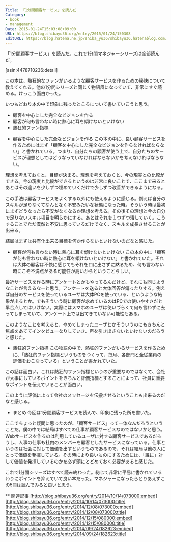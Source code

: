 ```yaml
---
Title: 「1分間顧客サービス」を読んだ
Category:
- book
- management
Date: 2015-01-24T15:03:08+09:00
URL: https://blog.shibayu36.org/entry/2015/01/24/150308
EditURL: https://blog.hatena.ne.jp/shiba_yu36/shibayu36.hatenablog.com/atom/entry/8454420450081239540
---
```


「1分間顧客サービス」を読んだ。これで1分間マネジャーシリーズは全部読んだ。

[asin:4478710236:detail]

この本は、熱狂的なファンがいるような顧客サービスを作るための秘訣について教えてくれる。他の1分間シリーズと同じく物語風になっていて、非常にすぐ読める。けっこう面白かった。

いつもどおり本の中で印象に残ったところについて書いていこうと思う。
- 顧客を中心にした完全なビジョンを作る
- 顧客が何も言わない時に熱心に耳を傾けないといけない
- 熱狂的ファン指標

* 顧客を中心にした完全なビジョンを作る
この本の中に、良い顧客サービスを作るためにはまず「顧客を中心にした完全なビジョンを作らなければならない」と書かれている。つまり、自分たちの顧客が使う上で、自分たちのサービスが理想としてはどうなっていなければならないかを考えなければならない。

理想を考えておくと、目標が決まる。理想を考えておくと、今の現実との比較ができる。今の現実と比較ができるというのは非常に良いことで、ここまで来るとあとはその違いを少しずつ埋めていくだけで少しずつ改善ができるようになる。


この手法は顧客サービスをよくする以外にも使えるように感じる。例えば自分のスキルが足りなくてなんとなく不安みたいな状態になった時。そういう時は最初にまずどうなったら不安がなくなるか理想を考える。その後その理想と今の自分で足りないスキル項目を明らかにする。あとはそれを１つずつ潰していく。こうすることでただ漠然と不安に思っているだけでなく、スキルを成長させることが出来る。


結局はまずは共有化出来る目標を何か作らないといけないのだなと感じた。


* 顧客が何も言わない時に熱心に耳を傾けないといけない
この本の中に「顧客が何も言わない時に熱心に耳を傾けないといけない」と書かれていた。それは大体の顧客は不快に感じてもそれを口に出さずに黙るため、何も言わない時にこそ不満点がある可能性が高いからということらしい。

最近サービスを作る時にアンケートとかもやってるんだけど、それにも同じようなことが言えるなーと思う。アンケートを送ると大体回答が偏ったりする。例えば自分のサービスを使っているユーザは大体PCを使っている、というような結果が出るとか。でもそういう時に顧客が求めているのはPCでの使いやすさだと早合点してはいけない。実際にはスマホのユーザは使いづらくて何も言わずに去ってしまっていて、アンケート上では出てきていない可能性もある。

このようなことを考えると、やめてしまったユーザとかそういうのにもきちんと焦点をあててインタビューなりしていき、声を引き出さないといけないのだろうと感じた。


* 熱狂的ファン指標
この物語の中で、熱狂的ファンがいるサービスを作るために、「熱狂的ファン指標というものをつくって、毎月、各部門と全従業員の評価をおこなっている」ということが書かれていた。

この話は面白い。これは熱狂的ファン指標というのが重要なのではなくて、会社が大事にしているポイントをきちんと評価指標とすることによって、社員に重要なポイントを伝えていることが面白い。

このように評価によって会社のメッセージを伝搬させるということも出来るのだなと感じる。


* まとめ
今回は1分間顧客サービスを読んで、印象に残った所を書いた。

ここでちょっと疑問に思ったのが、「顧客サービス」って一体なんだろうということだ。僕の中では結局はすべての仕事が顧客サービスなのではないかと思う。Webサービスを作るのは利用しているユーザに対する顧客サービスであるだろうし、人事の仕事も社内のメンバーを顧客としたサービスになっている。仕事というのは社会に対して価値を出すというものであるので、それは結局は他の人にとって価値を発揮している。その時により良いものにするためには、「誰に」対して価値を発揮しているのかを必ず頭にとどめておく必要があると感じた。


これで1分間シリーズはすべて読み終わった。総じて非常に平易に書かれているわりにポイントを抑えていて良い本だった。マネジャーになったらとりあえずこの5冊は読んでみると良いと思う。

** 関連記事
[http://blog.shibayu36.org/entry/2014/10/14/073000:embed]
[http://blog.shibayu36.org/entry/2014/10/14/073000:title]
[http://blog.shibayu36.org/entry/2014/12/08/073000:embed]
[http://blog.shibayu36.org/entry/2014/12/08/073000:title]
[http://blog.shibayu36.org/entry/2014/12/15/080000:embed]
[http://blog.shibayu36.org/entry/2014/12/15/080000:title]
[http://blog.shibayu36.org/entry/2014/09/24/182623:embed]
[http://blog.shibayu36.org/entry/2014/09/24/182623:title]

